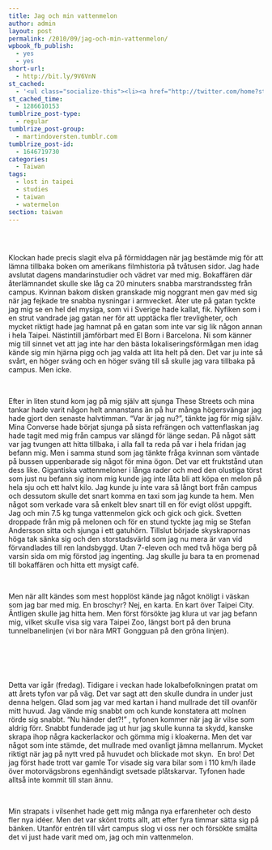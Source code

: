 ```yaml
---
title: Jag och min vattenmelon
author: admin
layout: post
permalink: /2010/09/jag-och-min-vattenmelon/
wpbook_fb_publish:
  - yes
  - yes
short-url:
  - http://bit.ly/9V6VnN
st_cached:
  - '<ul class="socialize-this"><li><a href="http://twitter.com/home?status=Currently Reading http%3A%2F%2Fwww.doversten.nu%2Fblog%2F%3Fp%3D143"  target="_blank"><img src="http://www.doversten.nu/blog/wp-content/plugins/socialize-this/widgets/social-sketches/twitter.png" width="48px" height="48px" alt="Twitter" title="Twitter" /></a></li><li><a href="http://www.facebook.com/sharer.php?u=http%3A%2F%2Fwww.doversten.nu%2Fblog%2F%3Fp%3D143&t=Jag+och+min+vattenmelon" target="_blank"><img src="http://www.doversten.nu/blog/wp-content/plugins/socialize-this/widgets/social-sketches/facebook.png" width="48px" height="48px" alt="Facebook" title="Facebook" /></a></li><li><a href="http://del.icio.us/submit?url=http%3A%2F%2Fwww.doversten.nu%2Fblog%2F%3Fp%3D143&title=Jag+och+min+vattenmelon" target="_blank"><img src="http://www.doversten.nu/blog/wp-content/plugins/socialize-this/widgets/social-sketches/delicious.png" width="48px" height="48px" alt="Delicious" title="Delicious" /></a></li><li><a href="http://digg.com/submit?phase=2&url=http%3A%2F%2Fwww.doversten.nu%2Fblog%2F%3Fp%3D143" target="_blank"><img src="http://www.doversten.nu/blog/wp-content/plugins/socialize-this/widgets/social-sketches/digg.png" width="48px" height="48px" alt="Digg" title="Digg" /></a></li><li><a href="http://www.stumbleupon.com/submit?url=http%3A%2F%2Fwww.doversten.nu%2Fblog%2F%3Fp%3D143&title=Jag+och+min+vattenmelon" target="_blank"><img src="http://www.doversten.nu/blog/wp-content/plugins/socialize-this/widgets/social-sketches/stumbleupon.png" width="48px" height="48px" alt="StumbleUpon" title="StumbleUpon" /></a></li><li><a href="http://www.google.com/bookmarks/mark?op=add&bkmk=http%3A%2F%2Fwww.doversten.nu%2Fblog%2F%3Fp%3D143&title=Jag+och+min+vattenmelon&annotation=" target="_blank"><img src="http://www.doversten.nu/blog/wp-content/plugins/socialize-this/widgets/social-sketches/google.png" width="48px" height="48px" alt="Google" title="Google" /></a></li><li><a href="http://www.doversten.nu/blog/?feed=rss2" target="_blank"><img src="http://www.doversten.nu/blog/wp-content/plugins/socialize-this/widgets/social-sketches/rss.png" width="48px" height="48px" alt="RSS Feed" title="RSS Feed" /></a></li></ul>'
st_cached_time:
  - 1286610153
tumblrize_post-type:
  - regular
tumblrize_post-group:
  - martindoversten.tumblr.com
tumblrize_post-id:
  - 1646719730
categories:
  - Taiwan
tags:
  - lost in taipei
  - studies
  - taiwan
  - watermelon
section: taiwan
---
```

[<img class="alignnone size-large wp-image-155" title="View from my roof in Taipei" src="http://www.doversten.nu/blog/wp-content/uploads/2010/09/view1-hdr-500x332.jpg" alt="" />][1]

<br class="spacer_" />

Klockan hade precis slagit elva på förmiddagen när jag bestämde mig för att lämna tillbaka boken om amerikans filmhistoria på tvåtusen sidor. Jag hade avslutat dagens mandarinstudier och vädret var med mig. Bokaffären där återlämnandet skulle ske låg ca 20 minuters snabba marstrandssteg från campus. Kvinnan bakom disken granskade mig noggrant men gav med sig när jag fejkade tre snabba nysningar i armvecket. Åter ute på gatan tyckte jag mig se en hel del mysiga, som vi i Sverige hade kallat, fik. Nyfiken som i en strut vandrade jag gatan ner för att upptäcka fler trevligheter, och mycket riktigt hade jag hamnat på en gatan som inte var sig lik någon annan i hela Taipei. Nästintill jämförbart med El Born i Barcelona. Ni som känner mig till sinnet vet att jag inte har den bästa lokaliseringsförmågan men idag kände sig min hjärna pigg och jag valda att lita helt på den. Det var ju inte så svårt, en höger sväng och en höger sväng till så skulle jag vara tillbaka på campus. Men icke.

<br class="spacer_" />

Efter in liten stund kom jag på mig själv att sjunga These Streets och mina tankar hade varit någon helt annanstans än på hur många högersvängar jag hade gjort den senaste halvtimman. &#8220;Var är jag nu?&#8221;, tänkte jag för mig själv. Mina Converse hade börjat sjunga på sista refrängen och vattenflaskan jag hade tagit med mig från campus var slängd för länge sedan. På något sätt var jag tvungen att hitta tillbaka, i alla fall ta reda på var i hela fridan jag befann mig. Men i samma stund som jag tänkte fråga kvinnan som väntade på bussen uppenbarade sig något för mina ögon. Det var ett fruktstånd utan dess like. Gigantiska vattenmeloner i långa rader och med den olustiga törst som just nu befann sig inom mig kunde jag inte låta bli att köpa en melon på hela sju och ett halvt kilo. Jag kunde ju inte vara så långt bort från campus och dessutom skulle det snart komma en taxi som jag kunde ta hem. Men något som verkade vara så enkelt blev snart till en för evigt olöst uppgift. Jag och min 7.5 kg tunga vattenmelon gick och gick och gick. Svetten droppade från mig på melonen och för en stund tyckte jag mig se Stefan Andersson sitta och sjunga i ett gatuhörn. Tillslut började skyskrapornas höga tak sänka sig och den storstadsvärld som jag nu mera är van vid förvandlades till ren landsbyggd. Utan 7-eleven och med två höga berg på varsin sida om mig förstod jag ingenting. Jag skulle ju bara ta en promenad till bokaffären och hitta ett mysigt café.

<br class="spacer_" />

Men när allt kändes som mest hopplöst kände jag något knöligt i väskan som jag bar med mig. En broschyr? Nej, en karta. En kart över Taipei City. Äntligen skulle jag hitta hem. Men först försökte jag klura ut var jag befann mig, vilket skulle visa sig vara Taipei Zoo, längst bort på den bruna tunnelbanelinjen (vi bor nära MRT Gongguan på den gröna linjen).

<br class="spacer_" />

[<img class="alignnone size-medium wp-image-148" title="MRT, Taipei" src="http://www.doversten.nu/blog/wp-content/uploads/2010/09/ebig-300x399.jpg" alt="" />][2]

<br class="spacer_" />

Detta var igår (fredag). Tidigare i veckan hade lokalbefolkningen pratat om att årets tyfon var på väg. Det var sagt att den skulle dundra in under just denna helgen. Glad som jag var med kartan i hand mullrade det till ovanför mitt huvud. Jag vände mig snabbt om och kunde konstatera att molnen rörde sig snabbt. &#8220;Nu händer det?!&#8221; , tyfonen kommer när jag är vilse som aldrig förr. Snabbt funderade jag ut hur jag skulle kunna ta skydd, kanske skrapa ihop några kackerlackor och gömma mig i kloakerna. Men det var något som inte stämde, det mullrade med ovanligt jämna mellanrum. Mycket riktigt när jag på nytt vred på huvudet och blickade mot skyn.  En bro! Det jag först hade trott var gamle Tor visade sig vara bilar som i 110 km/h ilade över motorvägsbrons egenhändigt svetsade plåtskarvar. Tyfonen hade alltså inte kommit till stan ännu.

<br class="spacer_" />

Min strapats i vilsenhet hade gett mig många nya erfarenheter och desto fler nya idéer. Men det var skönt trotts allt, att efter fyra timmar sätta sig på bänken. Utanför entrén till vårt campus slog vi oss ner och försökte smälta det vi just hade varit med om, jag och min vattenmelon.

<br class="spacer_" />

[<img class="alignnone size-large wp-image-156" title="Watermelon" src="http://www.doversten.nu/blog/wp-content/uploads/2010/09/IMG_4791-500x328.jpg" alt="" />][3]

<br class="spacer_" />

 [1]: http://www.doversten.nu/blog/wp-content/uploads/2010/09/view1-hdr1.jpg
 [2]: http://www.doversten.nu/blog/wp-content/uploads/2010/09/ebig1.jpg
 [3]: http://www.doversten.nu/blog/wp-content/uploads/2010/09/IMG_47911.jpg